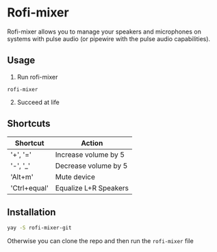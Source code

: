 # Rofi-mixer

Rofi-mixer allows you to manage your speakers and microphones on systems with
pulse audio (or pipewire with the pulse audio capabilities).

## Usage

1. Run rofi-mixer

```
rofi-mixer
```

2. Succeed  at life

## Shortcuts

| Shortcut     | Action                |
| ------------ | --------------------- |
| '+', '='     | Increase volume by 5  |
| '-', '_'     | Decrease volume by 5  |
| 'Alt+m'      | Mute device           |
| 'Ctrl+equal' | Equalize L+R Speakers |

## Installation

```sh
yay -S rofi-mixer-git
```

Otherwise you can clone the repo and then run the `rofi-mixer` file
